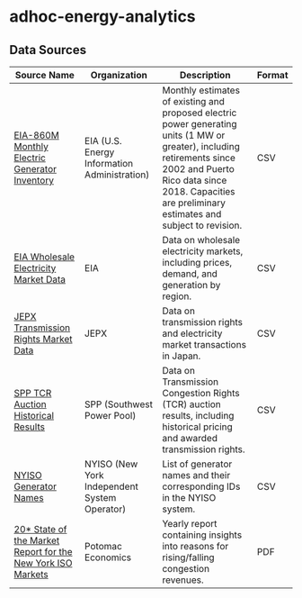 # adhoc-energy-analytics

## Data Sources

| Source Name | Organization | Description | Format |
| --------- | ------- | -------- | ------ |
| [EIA-860M Monthly Electric Generator Inventory](https://www.eia.gov/electricity/data/eia860M/) | EIA (U.S. Energy Information Administration) | Monthly estimates of existing and proposed electric power generating units (1 MW or greater), including retirements since 2002 and Puerto Rico data since 2018. Capacities are preliminary estimates and subject to revision. | CSV |
| [EIA Wholesale Electricity Market Data](https://www.eia.gov/electricity/wholesalemarkets/data.php) | EIA | Data on wholesale electricity markets, including prices, demand, and generation by region. | CSV |
| [JEPX Transmission Rights Market Data](https://www.jepx.jp/electricpower/market-data/transmission_rights/) | JEPX | Data on transmission rights and electricity market transactions in Japan. | CSV |
| [SPP TCR Auction Historical Results](https://portal.spp.org/pages/tcr-auction-historical-results) | SPP (Southwest Power Pool) | Data on Transmission Congestion Rights (TCR) auction results, including historical pricing and awarded transmission rights. | CSV |
| [NYISO Generator Names](https://mis.nyiso.com/public/csv/generator/generator.csv) | NYISO (New York Independent System Operator) | List of generator names and their corresponding IDs in the NYISO system. | CSV |
| [20* State of the Market Report for the New York ISO Markets](https://www.potomaceconomics.com/document-library/?filtermarket=NYISO&filtertype=report&filterorder=DESC) | Potomac Economics | Yearly report containing insights into reasons for rising/falling congestion revenues. | PDF |